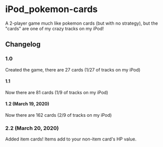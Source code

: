 # iPod_pokemon-cards
A 2-player game much like pokemon cards (but with no strategy), but the "cards" are  one of my crazy tracks on my iPod!

## Changelog
### 1.0
Created the game, there are 27 cards (1/27 of tracks on my iPod)
#### 1.1
Now there are 81 cards (1/9 of tracks on my iPod)
#### 1.2 (March 19, 2020)
Now there are 162 cards (2/9 of tracks on my iPod)
### 2.2 (March 20, 2020)
Added item cards! Items add to your non-item card's HP value.
